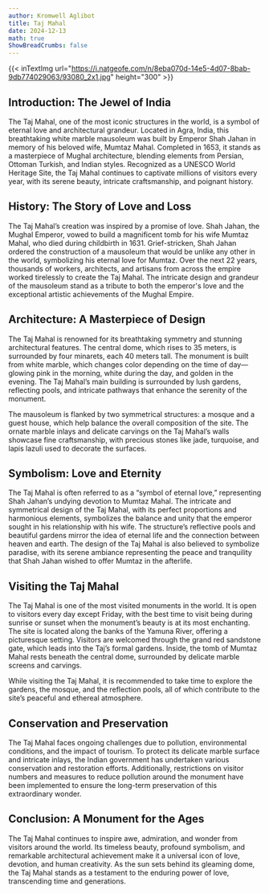 ```yaml
---
author: Kromwell Aglibot
title: Taj Mahal
date: 2024-12-13
math: true
ShowBreadCrumbs: false
---
```


{{< inTextImg url="https://i.natgeofe.com/n/8eba070d-14e5-4d07-8bab-9db774029063/93080_2x1.jpg" height="300"  >}}

## Introduction: The Jewel of India
The Taj Mahal, one of the most iconic structures in the world, is a symbol of eternal love and architectural grandeur. Located in Agra, India, this breathtaking white marble mausoleum was built by Emperor Shah Jahan in memory of his beloved wife, Mumtaz Mahal. Completed in 1653, it stands as a masterpiece of Mughal architecture, blending elements from Persian, Ottoman Turkish, and Indian styles. Recognized as a UNESCO World Heritage Site, the Taj Mahal continues to captivate millions of visitors every year, with its serene beauty, intricate craftsmanship, and poignant history.

## History: The Story of Love and Loss
The Taj Mahal’s creation was inspired by a promise of love. Shah Jahan, the Mughal Emperor, vowed to build a magnificent tomb for his wife Mumtaz Mahal, who died during childbirth in 1631. Grief-stricken, Shah Jahan ordered the construction of a mausoleum that would be unlike any other in the world, symbolizing his eternal love for Mumtaz. Over the next 22 years, thousands of workers, architects, and artisans from across the empire worked tirelessly to create the Taj Mahal. The intricate design and grandeur of the mausoleum stand as a tribute to both the emperor's love and the exceptional artistic achievements of the Mughal Empire.

## Architecture: A Masterpiece of Design
The Taj Mahal is renowned for its breathtaking symmetry and stunning architectural features. The central dome, which rises to 35 meters, is surrounded by four minarets, each 40 meters tall. The monument is built from white marble, which changes color depending on the time of day—glowing pink in the morning, white during the day, and golden in the evening. The Taj Mahal’s main building is surrounded by lush gardens, reflecting pools, and intricate pathways that enhance the serenity of the monument.

The mausoleum is flanked by two symmetrical structures: a mosque and a guest house, which help balance the overall composition of the site. The ornate marble inlays and delicate carvings on the Taj Mahal’s walls showcase fine craftsmanship, with precious stones like jade, turquoise, and lapis lazuli used to decorate the surfaces.

## Symbolism: Love and Eternity
The Taj Mahal is often referred to as a “symbol of eternal love,” representing Shah Jahan’s undying devotion to Mumtaz Mahal. The intricate and symmetrical design of the Taj Mahal, with its perfect proportions and harmonious elements, symbolizes the balance and unity that the emperor sought in his relationship with his wife. The structure’s reflective pools and beautiful gardens mirror the idea of eternal life and the connection between heaven and earth. The design of the Taj Mahal is also believed to symbolize paradise, with its serene ambiance representing the peace and tranquility that Shah Jahan wished to offer Mumtaz in the afterlife.

## Visiting the Taj Mahal
The Taj Mahal is one of the most visited monuments in the world. It is open to visitors every day except Friday, with the best time to visit being during sunrise or sunset when the monument’s beauty is at its most enchanting. The site is located along the banks of the Yamuna River, offering a picturesque setting. Visitors are welcomed through the grand red sandstone gate, which leads into the Taj’s formal gardens. Inside, the tomb of Mumtaz Mahal rests beneath the central dome, surrounded by delicate marble screens and carvings.

While visiting the Taj Mahal, it is recommended to take time to explore the gardens, the mosque, and the reflection pools, all of which contribute to the site’s peaceful and ethereal atmosphere.

## Conservation and Preservation
The Taj Mahal faces ongoing challenges due to pollution, environmental conditions, and the impact of tourism. To protect its delicate marble surface and intricate inlays, the Indian government has undertaken various conservation and restoration efforts. Additionally, restrictions on visitor numbers and measures to reduce pollution around the monument have been implemented to ensure the long-term preservation of this extraordinary wonder.

## Conclusion: A Monument for the Ages
The Taj Mahal continues to inspire awe, admiration, and wonder from visitors around the world. Its timeless beauty, profound symbolism, and remarkable architectural achievement make it a universal icon of love, devotion, and human creativity. As the sun sets behind its gleaming dome, the Taj Mahal stands as a testament to the enduring power of love, transcending time and generations.
